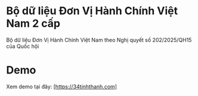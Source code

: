 # Bộ dữ liệu Đơn Vị Hành Chính Việt Nam 2 cấp

Bộ dữ liệu Đơn Vị Hành Chính Việt Nam theo Nghị quyết số 202/2025/QH15 của Quốc hội

# Demo

Xem demo tại đây: [https://34tinhthanh.com]
